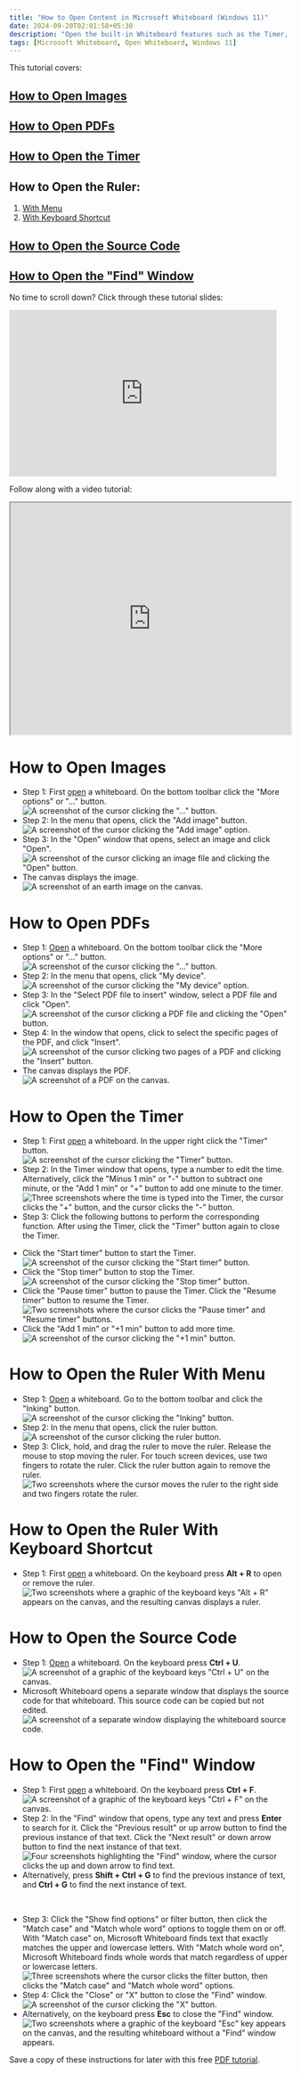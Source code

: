 ```yaml
---
title: "How to Open Content in Microsoft Whiteboard (Windows 11)"
date: 2024-09-20T02:01:58+05:30
description: "Open the built-in Whiteboard features such as the Timer, Ruler, and Find window. And don't forget to open images and PDFs."
tags: [Microsoft Whiteboard, Open Whiteboard, Windows 11]
---
```

This tutorial covers:

## [How to Open Images](#1)

## [How to Open PDFs](#2)

## [How to Open the Timer](#3)

## How to Open the Ruler:
1. [With Menu](#4)
2. [With Keyboard Shortcut](#5)

## [How to Open the Source Code](#6)

## [How to Open the "Find" Window](#7)

<p>No time to scroll down? Click through these tutorial slides:</p>
<iframe src="https://docs.google.com/presentation/d/e/2PACX-1vSTIbfgj4yBg_uwY27RKiLnRxtBuyoB8iZ-qGtgFejmVuRpINPCgilBoHVyTnXSSlJ16SrWHuUEGDwF/embed?start=false&loop=false&delayms=3000" frameborder="0" width="480" height="299" allowfullscreen="true" mozallowfullscreen="true" webkitallowfullscreen="true"></iframe>

<br />

Follow along with a video tutorial:
<iframe class="BLOG_video_class" allowfullscreen="" youtube-src-id="xt99RAfevIE" width="100%" height="416" src="https://www.youtube.com/embed/xt99RAfevIE"></iframe>

<br />

<h1 id="1">How to Open Images</h1>

* Step 1: First [open](https://qhtutorials.github.io/posts/how-to-open-microsoft-whiteboard/) a whiteboard. On the bottom toolbar click the "More options" or "..." button. <div class="stepimage">![A screenshot of the cursor clicking the "..." button.](blogclickmoreoptions.png "Click '...' ")</div>
* Step 2: In the menu that opens, click the "Add image" button. <div class="stepimage">![A screenshot of the cursor clicking the "Add image" option.](blogclickaddimage.png "Click 'Add image' ")</div>
* Step 3: In the "Open" window that opens, select an image and click "Open". <div class="stepimage">![A screenshot of the cursor clicking an image file and clicking the "Open" button.](blogopenimagewindowedit.png "Click 'Open' ")</div>
* The canvas displays the image. <div class="stepimage">![A screenshot of an earth image on the canvas.](blogopenedimage.png "The opened image")</div>

<h1 id="2">How to Open PDFs</h1>

* Step 1: [Open](https://qhtutorials.github.io/posts/how-to-open-microsoft-whiteboard/) a whiteboard. On the bottom toolbar click the "More options" or "..." button. <div class="stepimage">![A screenshot of the cursor clicking the "..." button.](blogclickmoreoptions.png "Click '...' ")</div>
* Step 2: In the menu that opens, click "My device". <div class="stepimage">![A screenshot of the cursor clicking the "My device" option.](blogclickmydevice.png "Click 'My device' ")</div>
* Step 3: In the "Select PDF file to insert" window, select a PDF file and click "Open". <div class="stepimage">![A screenshot of the cursor clicking a PDF file and clicking the "Open" button.](blogpdfopenwindowedit.png "Click 'Open' ")</div>
* Step 4: In the window that opens, click to select the specific pages of the PDF, and click "Insert". <div class="stepimage">![A screenshot of the cursor clicking two pages of a PDF and clicking the "Insert" button.](blogpdfselectpagesedit.png "Click 'Insert' ")</div>
* The canvas displays the PDF. <div class="stepimage">![A screenshot of a PDF on the canvas.](blogopenedpdf.png "The opened PDF")</div>

<h1 id="3">How to Open the Timer</h1>

* Step 1: First [open](https://qhtutorials.github.io/posts/how-to-open-microsoft-whiteboard/) a whiteboard. In the upper right click the "Timer" button. <div class="stepimage">![A screenshot of the cursor clicking the "Timer" button.](blogclickopentimer.png "Click 'Timer' ")</div>
* Step 2: In the Timer window that opens, type a number to edit the time. Alternatively, click the "Minus 1 min" or "-" button to subtract one minute, or the "Add 1 min" or "+" button to add one minute to the timer. <div class="stepimage">![Three screenshots where the time is typed into the Timer, the cursor clicks the "+" button, and the cursor clicks the "-" button.](blogtimersettime.png "Type a time or click '+' or '-' ")</div>
* Step 3: Click the following buttons to perform the corresponding function. After using the Timer, click the "Timer" button again to close the Timer.

- Click the "Start timer" button to start the Timer. <div class="stepimage">![A screenshot of the cursor clicking the "Start timer" button.](blogstarttimer.png "Click 'Start timer' ")</div>
- Click the "Stop timer" button to stop the Timer. <div class="stepimage">![A screenshot of the cursor clicking the "Stop timer" button.](blogstoptimer.png "Click 'Stop timer' ")</div>
- Click the "Pause timer" button to pause the Timer. Click the "Resume timer" button to resume the Timer. <div class="stepimage">![Two screenshots where the cursor clicks the "Pause timer" and "Resume timer" buttons.](blogpauseresumetimer.png "Click 'Pause timer' and 'Resume timer' ")</div>
- Click the "Add 1 min" or "+1 min" button to add more time. <div class="stepimage">![A screenshot of the cursor clicking the "+1 min" button.](blogaddminwhileruntimer.png "Click '+1 min' ")</div>

<h1 id="4">How to Open the Ruler With Menu</h1>

* Step 1: [Open](https://qhtutorials.github.io/posts/how-to-open-microsoft-whiteboard/) a whiteboard. Go to the bottom toolbar and click the "Inking" button. <div class="stepimage">![A screenshot of the cursor clicking the "Inking" button.](blogclickinking.png "Click 'Inking' ")</div>
* Step 2: In the menu that opens, click the ruler button. <div class="stepimage">![A screenshot of the cursor clicking the ruler button.](blogclickruleron.png "Click the ruler button")</div>
* Step 3: Click, hold, and drag the ruler to move the ruler. Release the mouse to stop moving the ruler. For touch screen devices, use two fingers to rotate the ruler. Click the ruler button again to remove the ruler. <div class="stepimage">![Two screenshots where the cursor moves the ruler to the right side and two fingers rotate the ruler.](blogrulermoverotate.png "Move and rotate the ruler")</div>

<h1 id="5">How to Open the Ruler With Keyboard Shortcut</h1>

* Step 1: First [open](https://qhtutorials.github.io/posts/how-to-open-microsoft-whiteboard/) a whiteboard. On the keyboard press **Alt + R** to open or remove the ruler. <div class="stepimage">![Two screenshots where a graphic of the keyboard keys "Alt + R" appears on the canvas, and the resulting canvas displays a ruler.](blogaltr.png "Press 'Alt + R' ")</div>

<h1 id="6">How to Open the Source Code</h1>

* Step 1: [Open](https://qhtutorials.github.io/posts/how-to-open-microsoft-whiteboard/) a whiteboard. On the keyboard press **Ctrl + U**. <div class="stepimage">![A screenshot of a graphic of the keyboard keys "Ctrl + U" on the canvas.](blogctrlu1.png "Press 'Ctrl + U' ")</div>
* Microsoft Whiteboard opens a separate window that displays the source code for that whiteboard. This source code can be copied but not edited. <div class="stepimage">![A screenshot of a separate window displaying the whiteboard source code.](blogctrlu2.png "The source code")</div>

<h1 id="7">How to Open the "Find" Window</h1>

* Step 1: First [open](https://qhtutorials.github.io/posts/how-to-open-microsoft-whiteboard/) a whiteboard. On the keyboard press **Ctrl + F**. <div class="stepimage">![A screenshot of a graphic of the keyboard keys "Ctrl + F" on the canvas.](blogctrlf1.png "Press 'Ctrl + F' ")</div>
* Step 2: In the "Find" window that opens, type any text and press **Enter** to search for it. Click the "Previous result" or up arrow button to find the previous instance of that text. Click the "Next result" or down arrow button to find the next instance of that text. <div class="stepimage">![Four screenshots highlighting the "Find" window, where the cursor clicks the up and down arrow to find text.](blogctrlf2.png "Type text and click the up or down arrow' ")</div>
* Alternatively, press **Shift + Ctrl + G** to find the previous instance of text, and **Ctrl + G** to find the next instance of text. 

<br />

* Step 3: Click the "Show find options" or filter button, then click the "Match case" and "Match whole word" options to toggle them on or off. With "Match case" on, Microsoft Whiteboard finds text that exactly matches the upper and lowercase letters. With "Match whole word on", Microsoft Whiteboard finds whole words that match regardless of upper or lowercase letters. <div class="stepimage">![Three screenshots where the cursor clicks the filter button, then clicks the "Match case" and "Match whole word" options.](blogctrlf3.png "Click 'Match case' and 'Match whole word' ")</div>
* Step 4: Click the "Close" or "X" button to close the "Find" window. <div class="stepimage">![A screenshot of the cursor clicking the "X" button.](blogctrlfclickx.png "Click 'X' ")</div>
* Alternatively, on the keyboard press **Esc** to close the "Find" window. <div class="stepimage">![Two screenshots where a graphic of the keyboard "Esc" key appears on the canvas, and the resulting whiteboard without a "Find" window appears.](blogpptctrlfesc.png "Press 'Esc' ")</div>

Save a copy of these instructions for later with this free [PDF tutorial](https://drive.google.com/file/d/1AWcBKM2QlwtiACMOFsoC301ujKYtBgU0/view?usp=sharing).

<br />




